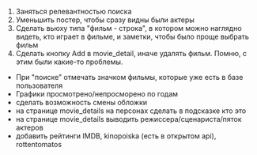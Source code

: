 1. Заняться релевантностью поиска
2. Уменьшить постер, чтобы сразу видны были актеры
3. Сделать вьюху типа "фильм - строка", в котором можно наглядно видеть, кто играет
в фильме, и заметки, чтобы было проще выбрать фильм
4. Сделать кнопку Add в movie_detail, иначе удалять фильм. Помню, с этим были какие-то проблемы.

- При "поиске" отмечать значком фильмы, которые уже есть в базе пользователя
- Графики просмотрено/непросморено по годам
- сделать возможность смены обложки
- на странице movie_details на персонах сделать в подсказке кто это
- на странице movie_details выводить режиссера/сценариста/пяток актеров
- добавить рейтинги IMDB, kinopoiska (есть в открытом api), rottentomatos